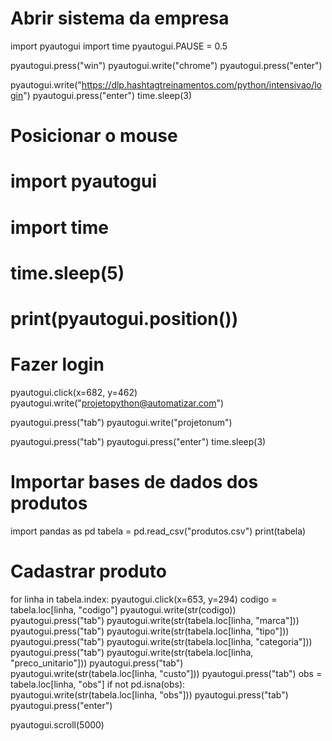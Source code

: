 # Abrir sistema da empresa
import pyautogui
import time
pyautogui.PAUSE = 0.5

pyautogui.press("win")
pyautogui.write("chrome")
pyautogui.press("enter")

pyautogui.write("https://dlp.hashtagtreinamentos.com/python/intensivao/login")
pyautogui.press("enter")
time.sleep(3)

# Posicionar o mouse 
# import pyautogui
# import time
# time.sleep(5)
# print(pyautogui.position())

# Fazer login
pyautogui.click(x=682, y=462)
pyautogui.write("projetopython@automatizar.com")

pyautogui.press("tab")
pyautogui.write("projetonum")

pyautogui.press("tab")
pyautogui.press("enter")
time.sleep(3)

# Importar bases de dados dos produtos
import pandas as pd
tabela = pd.read_csv("produtos.csv")
print(tabela)

# Cadastrar produto
for linha in tabela.index:
    pyautogui.click(x=653, y=294)
    codigo = tabela.loc[linha, "codigo"]
    pyautogui.write(str(codigo))
    pyautogui.press("tab")
    pyautogui.write(str(tabela.loc[linha, "marca"]))
    pyautogui.press("tab")
    pyautogui.write(str(tabela.loc[linha, "tipo"]))
    pyautogui.press("tab")
    pyautogui.write(str(tabela.loc[linha, "categoria"]))
    pyautogui.press("tab")
    pyautogui.write(str(tabela.loc[linha, "preco_unitario"]))
    pyautogui.press("tab")
    pyautogui.write(str(tabela.loc[linha, "custo"]))
    pyautogui.press("tab")
    obs = tabela.loc[linha, "obs"]
    if not pd.isna(obs):
        pyautogui.write(str(tabela.loc[linha, "obs"]))
    pyautogui.press("tab")
    pyautogui.press("enter")

pyautogui.scroll(5000)
